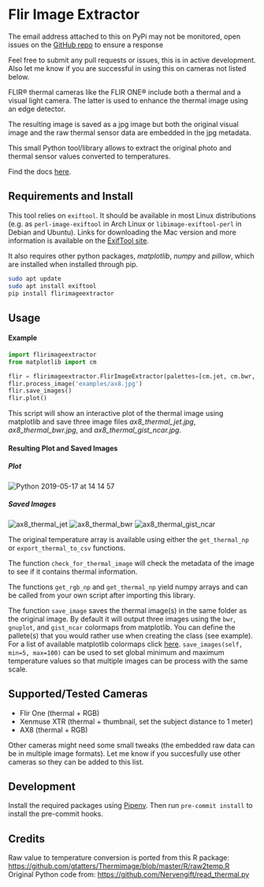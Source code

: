 # Flir Image Extractor

The email address attached to this on PyPi may not be monitored, open issues on the [GitHub repo](https://github.com/nationaldronesau/FlirImageExtractor) to ensure a response

Feel free to submit any pull requests or issues, this is in active development. Also let me know if you are successful in using this on cameras not listed below.

FLIR® thermal cameras like the FLIR ONE® include both a thermal and a visual light camera.
The latter is used to enhance the thermal image using an edge detector.

The resulting image is saved as a jpg image but both the original visual image and the raw thermal sensor data are embedded in the jpg metadata.

This small Python tool/library allows to extract the original photo and thermal sensor values converted to temperatures.

Find the docs [here](https://flirimageextractor.readthedocs.io/).

## Requirements and Install

This tool relies on `exiftool`. It should be available in most Linux distributions (e.g. as `perl-image-exiftool` in Arch Linux or `libimage-exiftool-perl` in Debian and Ubuntu). Links for downloading the Mac version and more information is available on the [ExifTool site](https://sno.phy.queensu.ca/~phil/exiftool/index.html).

It also requires other python packages, *matplotlib*, *numpy* and *pillow*, which are installed when installed through pip.

```bash
sudo apt update
sudo apt install exiftool
pip install flirimageextractor
```

## Usage

#### Example

```python
import flirimageextractor
from matplotlib import cm

flir = flirimageextractor.FlirImageExtractor(palettes=[cm.jet, cm.bwr, cm.gist_ncar])
flir.process_image('examples/ax8.jpg')
flir.save_images()
flir.plot()
```
This script will show an interactive plot of the thermal image using matplotlib and save three image files *ax8_thermal_jet.jpg*, *ax8_thermal_bwr.jpg*, and *ax8_thermal_gist_ncar.jpg*.

#### Resulting Plot and Saved Images
##### Plot
![Python 2019-05-17 at 14 14 57](https://user-images.githubusercontent.com/8899750/57902766-2dd3ab00-78ae-11e9-9aba-bf033e481a34.png)

##### Saved Images
![ax8_thermal_jet](https://user-images.githubusercontent.com/8899750/57902729-0977ce80-78ae-11e9-9e7f-39800ffb7458.jpg)
![ax8_thermal_bwr](https://user-images.githubusercontent.com/8899750/57902822-7ab78180-78ae-11e9-9aac-f4b318b086b4.jpg)
![ax8_thermal_gist_ncar](https://user-images.githubusercontent.com/8899750/57902823-7be8ae80-78ae-11e9-8d50-20b1f1cc7818.jpg)

The original temperature array is available using either the `get_thermal_np` or `export_thermal_to_csv` functions.

The function `check_for_thermal_image` will check the metadata of the image to see if it contains thermal information.

The functions `get_rgb_np` and `get_thermal_np` yield numpy arrays and can be called from your own script after importing this library.

The function `save_image` saves the thermal image(s) in the same folder as the original image. By default it will output three images using the `bwr`, `gnuplot`, and `gist_ncar` colormaps from matplotlib. You can define the pallete(s) that you would rather use when creating the class (see example). For a list of available matplotlib colormaps click [here](https://matplotlib.org/tutorials/colors/colormaps.html). `save_images(self, min=5, max=100)` can be used to set global minimum and maximum temperature values so that multiple images can be process with the same scale.

## Supported/Tested Cameras

- Flir One (thermal + RGB)
- Xenmuse XTR (thermal + thumbnail, set the subject distance to 1 meter)
- AX8 (thermal + RGB)

Other cameras might need some small tweaks (the embedded raw data can be in multiple image formats). Let me know if you succesfully use other cameras so they can be added to this list.

## Development
Install the required packages using [Pipenv](https://pipenv.kennethreitz.org/en/latest/). Then run `pre-commit install` to install the pre-commit hooks.

## Credits

Raw value to temperature conversion is ported from this R package: https://github.com/gtatters/Thermimage/blob/master/R/raw2temp.R
Original Python code from: https://github.com/Nervengift/read_thermal.py
